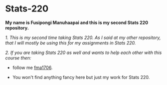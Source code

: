 # Stats-220
**My name is Fusipongi Manuhaapai and this is my second Stats 220 repository.**

*1. This is my second time taking Stats 220. As I said at my other repository, that I will mostly be using this for my assignments in Stats 220.*

*2. If you are taking Stats 220 as well and wants to help each other with this course then:*

* follow me [fma1706](github.com).

* You won't find anything fancy here but just my work for Stats 220.

